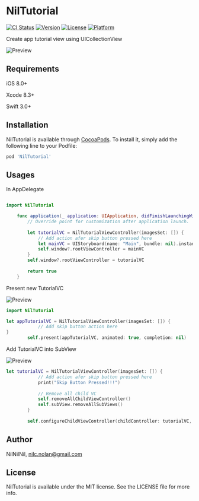 # NilTutorial

[![CI Status](http://img.shields.io/travis/nil-biribiri/NilTutorial.svg?style=flat)](https://travis-ci.org/nil-biribiri/NilTutorial)
[![Version](https://img.shields.io/cocoapods/v/NilTutorial.svg?style=flat)](http://cocoapods.org/pods/NilTutorial)
[![License](https://img.shields.io/cocoapods/l/NilTutorial.svg?style=flat)](http://cocoapods.org/pods/NilTutorial)
[![Platform](https://img.shields.io/cocoapods/p/NilTutorial.svg?style=flat)](http://cocoapods.org/pods/NilTutorial)

Create app tutorial view using UICollectionView

![Preview](https://thumbs.gfycat.com/HarmlessPoshBoa-size_restricted.gif)

## Requirements

iOS 8.0+

Xcode 8.3+

Swift 3.0+


## Installation

NilTutorial is available through [CocoaPods](http://cocoapods.org). To install
it, simply add the following line to your Podfile:

```ruby
pod 'NilTutorial'
```

## Usages

In AppDelegate
```swift

import NilTutorial

    func application(_ application: UIApplication, didFinishLaunchingWithOptions launchOptions: [UIApplicationLaunchOptionsKey: Any]?) -> Bool {
        // Override point for customization after application launch.
       
        let tutorialVC = NilTutorialViewController(imagesSet: []) {
            // Add action afer skip button pressed here
            let mainVC = UIStoryboard(name: "Main", bundle: nil).instantiateViewController(withIdentifier: "ViewController") as! ViewController
            self.window?.rootViewController = mainVC
        }
        self.window?.rootViewController = tutorialVC
        
        return true
    }
```

Present new TutorialVC

![Preview](https://thumbs.gfycat.com/FloweryOrderlyDoe-size_restricted.gif)

```swift
import NilTutorial

let appTutorialVC = NilTutorialViewController(imagesSet: []) {
            // Add skip button action here
}
        self.present(appTutorialVC, animated: true, completion: nil)
```

Add TutorialVC into SubView

![Preview](https://thumbs.gfycat.com/RewardingWillingDeer-size_restricted.gif)

```swift
let tutorialVC = NilTutorialViewController(imagesSet: []) {
            // Add action afer skip button pressed here
            print("Skip Button Pressed!!!")
            
            // Remove all child VC
            self.removeAllChildViewController()
            self.subView.removeAllSubViews()
        }
        
        self.configureChildViewController(childController: tutorialVC, onView: self.subView, withFadeAnimate: true)      
```

## Author

NilNilNil, nilc.nolan@gmail.com

## License

NilTutorial is available under the MIT license. See the LICENSE file for more info.
